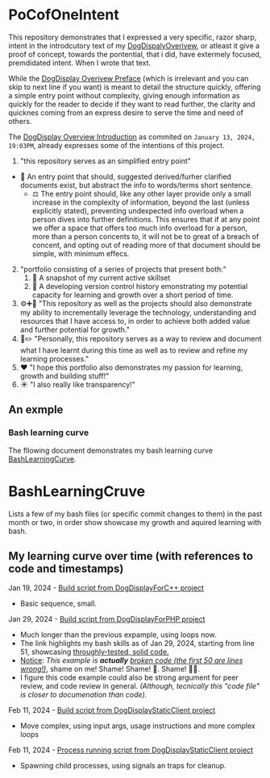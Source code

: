 # PoCofOneIntent

This repository demonstrates that I expressed a very specific, razor sharp, intent in the introdcutory text of my [DogDispalyOverivew](https://github.com/mittons/DogDisplayOverview?tab=readme-ov-file#introduction), 
or atleast it give a proof of concept, towards the pontential, that i did, have extermely focused, premdidated intent. When I wrote that text.

While the [DogDisplay Overivew Preface](https://github.com/mittons/DogDisplayOverview?tab=readme-ov-file#welcome-to-the-dogdisplayoverview-repository) (which is irrelevant and you can skip to next line if you want) is meant to detail the structure quickly, offering a simple entry point without complexity, giving enough information as quickly for the reader to decide if they want to read further, the clarity and quicknes coming from an express desire to serve the time and need of others.

The [DogDisplay Overview Introduction](https://github.com/mittons/DogDisplayOverview/blob/ae18681446f5a7f31ec3bf0a8b235fa4d3c731bb/README.md#introduction) as commited on `January 13, 2024, 19:03PM`, already expresses some of the intentions of this project.

1.  "this repository serves as an simplified entry point"
  - 🚪 An entry point that should, suggested derived/furher clarified documents exist, but abstract the info to words/terms short sentence.
    - ⚖️ The entry point should, like any other layer provide only a small increase in the complexity of information, beyond the last (unless explicitly stated), preventing undexpected info overload when a person dives into further definitions. This ensures that if at any point we offer a space that offers too much info overload for a person, more than a person concents to, it will not be to great of a breach of concent, and opting out of reading more of that document should be simple, with minimum effecs.
2. "portfolio consisting of a series of projects that present both:"
    1. 🎯 A snapshot of my current active skillset
    2. 🔁 A developing version control history emonstrating my potential capacity for learning and growth over a short period of time.
3. ⚙️➕🌱 "This repository as well as the projects should also demonstrate my ability to incrementally leverage the technology, understanding and resources that I have access to, in order to achieve both added value and further potential for growth."
4. 📖✏️ "Personally, this repository serves as a way to review and document what I have learnt during this time as well as to review and refine my learning processes."
5. ❤️ "I hope this portfolio also demonstrates my passion for learning, growth and building stuff!"
6. ☀️ "I also really like transparency!"



## An exmple
### Bash learning curve
The fllowing document demonstrates my bash learning curve [BashLearningCurve](https://github.com/mittons/BashLearningCruve/blob/main/README.md).



# BashLearningCruve

Lists a few of my bash files (or specific commit changes to them) in the past month or two, in order show showcase my growth and aquired learning with bash.


## My learning curve over time (with references to code and timestamps)

Jan 19, 2024 - [Build script from DogDisplayForC++ project](https://github.com/mittons/DogDisplayForCpp/blob/ac6c71918f26355d47a14db85fbb8d74e8c6c469/build_script.sh)
 - Basic sequence, small.

Jan 29, 2024 - [Build script from DogDisplayForPHP project](https://github.com/mittons/DogDisplayForPhp/blob/master/setup_php/php_setup_script.sh#L50)
  - Much longer than the previous expample, using loops now.
  - The link highlights my bash skills as of Jan 29, 2024, starting from line 51, showcasing [throughly-tested, solid code.](## "Through a hellish experience, debugging my initial approach, figuring out how to build PHP from source over 2 days of hardcore coding.")
  - <ins>Notice</ins>: *This example is* ***actually*** [*broken code (the first 50 are lines wrong!)*](## "In fact the first 50 lines, are not bash script, but the github actions script.. honest im not sure which way I translated it. I definitely made this script in bash first (it was a special hell over 2 days learning to build php from source in a fresh ubunut environment), but the bash code in this file might actually be translation of a GH actions script, that was translated from the original bash code. Anyway. 50 lines of bad code. Bad."), shame on me! Shame! Shame! 🔔. Shame! 🔔🔔.
  - I figure this code example could also be strong argument for peer review, and code review in general. *(Although, tecnically this "code file" is closer to documenation than code).*

Feb 11, 2024 - [Build script from DogDisplayStaticClient project](https://github.com/mittons/DogDisplayStaticClient/blob/main/deployment_scripts/build_e2e_tests.sh)
 - Move complex, using input args, usage instructions and more complex loops

Feb 11, 2024 - [Process running script from DogDisplayStaticClient project](https://github.com/mittons/DogDisplayStaticClient/blob/main/dev_scripts/run_test_helper_services.sh)
 - Spawning child processes, using signals an traps for cleanup.
